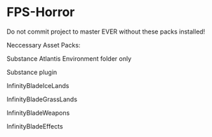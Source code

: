 # FPS-Horror

Do not commit project to master EVER without these packs installed!

Neccessary Asset Packs:

Substance Atlantis Environment folder only

Substance plugin

InfinityBladeIceLands

InfinityBladeGrassLands

InfinityBladeWeapons

InfinityBladeEffects

